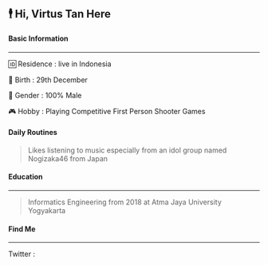 ## 🕴 Hi, Virtus Tan Here




#### Basic Information
-------------
🆔 Residence : live in Indonesia 

👶 Birth : 29th December

👨 Gender : 100% Male

🎮 Hobby : Playing Competitive First Person Shooter Games

#### Daily Routines
> Likes listening to music especially from an idol group named Nogizaka46 from Japan

#### Education
-------------
> Informatics Engineering from 2018 at Atma Jaya University Yogyakarta

#### Find Me
-------------

Twitter : 

